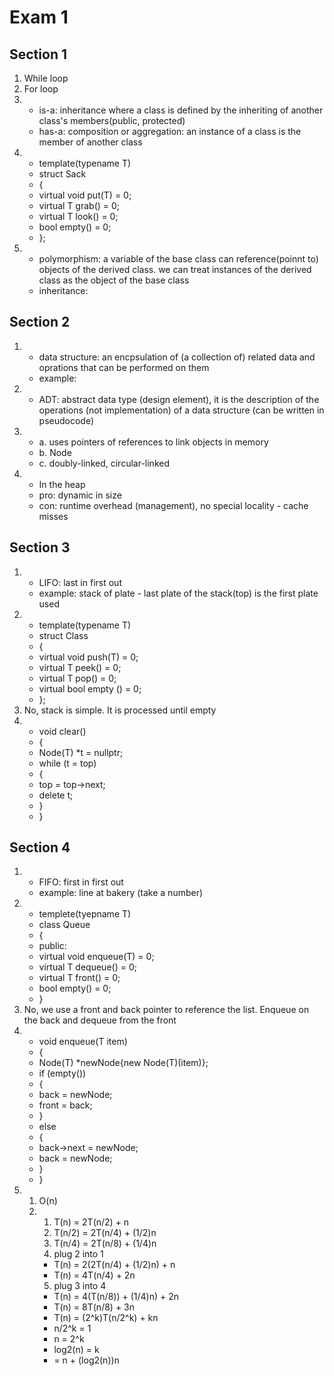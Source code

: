 # Exam 1
## Section 1
1. While loop
2. For loop
3. 
    - is-a: inheritance where a class is defined by the inheriting of another class's members(public, protected)
    - has-a: composition or aggregation: an instance of a class is the member of another class
4. 
    - template(typename T)
    - struct Sack
    - {
    -   virtual void put(T) = 0;
    -   virtual T grab() = 0;
    -   virtual T look() = 0;    
    -   bool empty() = 0;
    - };
5. 
    - polymorphism: a variable of the base class can reference(poinnt to) objects of the  derived class. we can treat instances of the derived class as the object of the base class
    - inheritance: 
## Section 2
1.  - data structure: an encpsulation of (a collection of) related data and oprations that can be performed on them
    - example: 
2. - ADT: abstract data type (design element), it is the description of the operations (not implementation) of a data structure (can be written in pseudocode)
3.  
    - a. uses pointers of references to link objects in memory
    - b. Node
    - c. doubly-linked, circular-linked
4. 
    - In the heap
    - pro: dynamic in size
    - con: runtime overhead (management), no special locality - cache misses
## Section 3
1. 
    - LIFO: last in first out
    - example: stack of plate - last plate of the stack(top) is the first plate used 
2. 
    - template(typename T)
    - struct Class
    - {
    -   virtual void push(T) = 0;
    -   virtual T peek() = 0;
    -   virtual T pop() = 0;
    -   virtual bool empty () = 0;
    - };
3. No, stack is simple. It is processed until empty
4. 
    - void clear()
    - {
    -   Node(T) *t = nullptr;
    -   while (t = top)
    -   {
    -   top = top->next;
    -   delete t;
    -   }
    - }
## Section 4
1. 
    - FIFO: first in first out
    - example: line at bakery (take a number)
2. 
    - templete(tyepname T)
    - class Queue
    - {
    -   public:
    -   virtual void enqueue(T) = 0;
    -   virtual T dequeue() = 0;
    -   virtual T front() = 0;
    -   bool empty() = 0;
    - }
3. No, we use a front and back pointer to reference the list. Enqueue on the back and dequeue from the front
4. 
    - void enqueue(T item)
    - {
    -   Node(T) *newNode{new Node(T)(item)};
    -   if (empty())
    -   {
    -   back = newNode;
    -   front = back;
    -   }
    -   else
    -   {
    -   back->next = newNode;
    -   back = newNode;
    -   }
    - }
5. 
    1. O(n)
    2. 
        1. T(n) = 2T(n/2) + n
        2. T(n/2) = 2T(n/4) + (1/2)n
        3. T(n/4) = 2T(n/8) + (1/4)n
        4. plug 2 into 1
        - T(n) = 2(2T(n/4) + (1/2)n) + n
        - T(n) = 4T(n/4) + 2n
        5. plug 3 into 4
        - T(n) = 4(T(n/8)) + (1/4)n) + 2n
        - T(n) = 8T(n/8) + 3n
        - T(n) = (2^k)T(n/2^k) + kn
        - n/2^k = 1
        - n = 2^k
        - log2(n) = k
        -  = n + (log2(n))n
